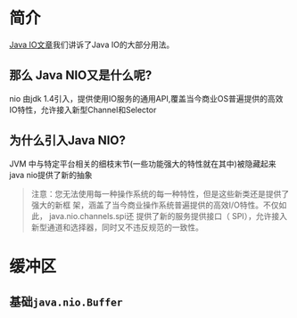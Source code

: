 # 简介
[Java IO文章][1]我们讲诉了Java IO的大部分用法。
## 那么 Java NIO又是什么呢?
nio 由jdk 1.4引入，提供使用IO服务的通用API,覆盖当今商业OS普遍提供的高效IO特性，允许接入新型Channel和Selector
## 为什么引入Java NIO?
JVM 中与特定平台相关的细枝末节(一些功能强大的特性就在其中)被隐藏起来
java nio提供了新的抽象
>注意：您无法使用每一种操作系统的每一种特性，但是这些新类还是提供了强大的新框
架，涵盖了当今商业操作系统普遍提供的高效I/O特性。不仅如此， java.nio.channels.spi还
提供了新的服务提供接口（ SPI），允许接入新型通道和选择器，同时又不违反规范的一致性。


# 缓冲区
## 基础`java.nio.Buffer`




  [1]: http://hongweipeng.com/index.php/archives/729/